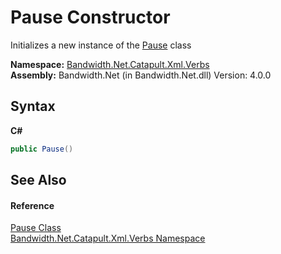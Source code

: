 ﻿# Pause Constructor 
 

Initializes a new instance of the <a href ="T_Bandwidth_Net_Catapult_Xml_Verbs_Pause.md">Pause</a> class

**Namespace:**&nbsp;<a href ="N_Bandwidth_Net_Catapult_Xml_Verbs.md">Bandwidth.Net.Catapult.Xml.Verbs</a><br />**Assembly:**&nbsp;Bandwidth.Net (in Bandwidth.Net.dll) Version: 4.0.0

## Syntax

**C#**<br />
``` C#
public Pause()
```


## See Also


#### Reference
<a href ="T_Bandwidth_Net_Catapult_Xml_Verbs_Pause.md">Pause Class</a><br /><a href ="N_Bandwidth_Net_Catapult_Xml_Verbs.md">Bandwidth.Net.Catapult.Xml.Verbs Namespace</a><br />